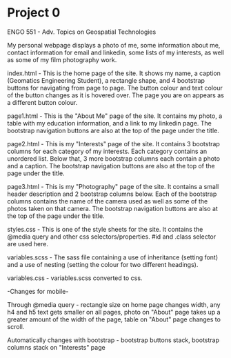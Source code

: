 # Project 0

ENGO 551 - Adv. Topics on Geospatial Technologies

My personal webpage displays a photo of me, some information about me, contact information for email and linkedin, some lists of my interests, as well as some of my film photography work.

index.html - This is the home page of the site. It shows my name, a caption (Geomatics Engineering Student), a rectangle shape, and 4 bootstrap buttons for navigating from page to page. The button colour and text colour of the button changes as it is hovered over. The page you are on appears as a different button colour.

page1.html - This is the "About Me" page of the site. It contains my photo, a table with my education information, and a link to my linkedin page. The bootstrap navigation buttons are also at the top of the page under the title.

page2.html - This is my "Interests" page of the site. It contains 3 bootstrap columns for each category of my interests. Each category contains an unordered list. Below that, 3 more bootstrap columns each contain a photo and a caption. The bootstrap navigation buttons are also at the top of the page under the title.

page3.html - This is my "Photography" page of the site. It contains a small header description and 2 bootstrap columns below. Each of the bootstrap columns contains the name of the camera used as well as some of the photos taken on that camera. The bootstrap navigation buttons are also at the top of the page under the title.

styles.css - This is one of the style sheets for the site. It contains the @media query and other css selectors/properties. #id and .class selector are used here.

variables.scss - The sass file containing a use of inheritance (setting font) and a use of nesting (setting the colour for two different headings).

variables.css - variables.scss converted to css.

-Changes for mobile-

Through @media query - rectangle size on home page changes width, any h4 and h5 text gets smaller on all pages, photo on "About" page takes up a greater amount of the width of the page, table on "About" page changes to scroll.

Automatically changes with bootstrap - bootstrap buttons stack, bootstrap columns stack on "Interests" page
